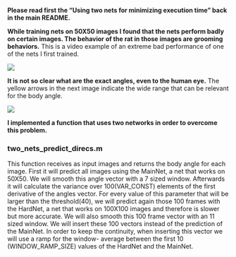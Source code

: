 **Please read first the “Using two nets for minimizing execution time” back in the main README.**

**While training nets on 50X50 images I found that the nets perform badly on certain images. The behavior of the rat in those images are grooming behaviors.**
This is a video example of an extreme bad performance of one of the nets I first trained.

[![](http://img.youtube.com/vi/r0Umwu2CX-Y/0.jpg)](http://www.youtube.com/watch?v=r0Umwu2CX-Y)

**It is not so clear what are the exact angles, even to the human eye.** The yellow arrows in the next image indicate the wide range that can be relevant for the body angle.

<img src="https://github.com/tamirscherf/Rat_features_extraction/blob/master/visualization/Grooming_behavior.png">

**I implemented a function that uses two networks in order to overcome this problem.**

### two_nets_predict_direcs.m
This function receives as input images and returns the body angle for each image.
First it will predict all images using the MainNet, a net that works on 50X50. We will smooth this angle vector with a 7 sized window.
Afterwards it will calculate the variance over 100(VAR_CONST) elements of the first derivative of the angles vector. For every value of
this parameter that will be larger than the threshold(40), we will predict again those 100 frames with the HardNet, a net that works on
100X100 images and therefore is slower but more accurate. We will also smooth this 100 frame vector with an 11 sized window. We will
insert these 100 vectors instead of the prediction of the MainNet. In order to keep the continuity, when inserting this vector we will
use a ramp for the window- average between the first 10 (WINDOW_RAMP_SIZE) values of the HardNet and the MainNet.
